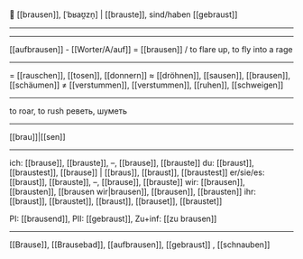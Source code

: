🌊 [[brausen]], [ˈbʁaʊ̯zn̩] | [[brauste]], sind/haben [[gebraust]]

---


---
[[aufbrausen]] - [[Worter/A/auf]] = [[brausen]] / to flare up, to fly into a rage

---
= [[rauschen]], [[tosen]], [[donnern]]
≈ [[dröhnen]], [[sausen]], [[brausen]], [[schäumen]]
≠ [[verstummen]], [[verstummen]], [[ruhen]], [[schweigen]]

---
to roar, to rush
реветь, шуметь

---
[[brau]]|[[sen]]

---
ich: [[brause]], [[brauste]], –, [[brause]], [[brauste]]
du: [[braust]], [[braustest]], [[brause]] | [[braus]], [[braust]], [[braustest]]
er/sie/es: [[braust]], [[brauste]], –, [[brause]], [[brauste]]
wir: [[brausen]], [[brausten]], [[brausen wir|brausen]], [[brausen]], [[brausten]]
ihr: [[braust]], [[braustet]], [[braust]], [[brauset]], [[braustet]]

PI: [[brausend]], PII: [[gebraust]], Zu+inf: [[zu brausen]]

---
[[Brause]], [[Brausebad]], [[aufbrausen]], [[gebraust]]
, [[schnauben]]